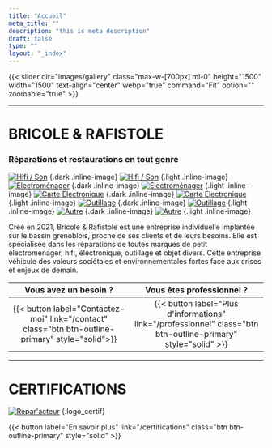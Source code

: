 ```yaml
---
title: "Accueil"
meta_title: ""
description: "this is meta description"
draft: false
type: ""
layout: "_index"
---
```


{{< slider dir="images/gallery" class="max-w-[700px] ml-0" height="1500" width="1500" text-align="center" webp="true" command="Fit" option="" zoomable="true" >}}


<hr>

# BRICOLE & RAFISTOLE
### Réparations et restaurations en tout genre

[![Hifi / Son](picto/picto_hifi_son_darkmode.png)](activite/hifi_son)
{.dark .inline-image}
[![Hifi / Son](picto/picto_hifi_son.png)](activite/hifi_son)
{.light .inline-image}
[![Electroménager](picto/picto_hifi_son_darkmode.png)](activite/electromenager)
{.dark .inline-image}
[![Electroménager](picto/picto_electromenager.png)](activite/electromenager)
{.light .inline-image}
[![Carte Electronique](picto/picto_hifi_son_darkmode.png)](activite/carte_electronique)
{.dark .inline-image}
[![Carte Electronique](picto/picto_carte_electronique.png)](activite/carte_electronique)
{.light .inline-image}
[![Outillage](picto/picto_hifi_son_darkmode.png)](activite/outillage)
{.dark .inline-image}
[![Outillage](picto/picto_outillage.png)](activite/outillage)
{.light .inline-image}
[![Autre](picto/picto_hifi_son_darkmode.png)](activite/autre)
{.dark .inline-image}
[![Autre](picto/picto_autre.png)](activite/autre)
{.light .inline-image}

Créé en 2021, Bricole & Rafistole est une entreprise individuelle implantée sur le bassin grenoblois, proche de ses clients et de leurs besoins. Elle est spécialisée dans les réparations de toutes marques de petit électroménager, hifi, électronique, outillage et objet divers. Cette entreprise véhicule des valeurs sociétales et environnementales fortes face aux crises et enjeux de demain.

|Vous avez un besoin ?|Vous êtes professionnel ?|
| :---------: | :---------: |
|{{< button label="Contactez-moi" link="/contact" class="btn btn-outline-primary" style="solid">}}|{{< button label="Plus d'informations" link="/professionnel" class="btn btn-outline-primary" style="solid" >}}|{.tableau}



<hr>

# CERTIFICATIONS

[![Repar'acteur](logo_labels/Repar-acteurs_logo_vertical_baseline_vert-bleu.png)](https://www.artisanat.fr/annuaire-repar-acteurs)
{.logo_certif}

{{< button label="En savoir plus" link="/certifications" class="btn btn-outline-primary" style="solid" >}}